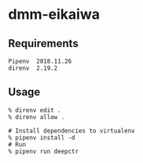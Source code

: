 # dmm-eikaiwa

## Requirements
```
Pipenv  2018.11.26
direnv  2.19.2
```

## Usage
```shell
% direnv edit .
% direnv allow .

# Install dependencies to virtualenv
% pipenv install -d
# Run
% pipenv run deepctr
```
